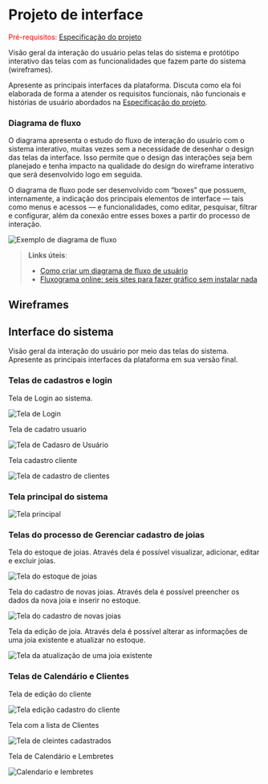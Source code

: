 
# Projeto de interface

<span style="color:red">Pré-requisitos: <a href="02-Especificacao.md"> Especificação do projeto</a></span>

Visão geral da interação do usuário pelas telas do sistema e protótipo interativo das telas com as funcionalidades que fazem parte do sistema (wireframes).

 Apresente as principais interfaces da plataforma. Discuta como ela foi elaborada de forma a atender os requisitos funcionais, não funcionais e histórias de usuário abordados na <a href="02-Especificacao.md"> Especificação do projeto</a></span>.
### Diagrama de fluxo

O diagrama apresenta o estudo do fluxo de interação do usuário com o sistema interativo, muitas vezes sem a necessidade de desenhar o design das telas da interface. Isso permite que o design das interações seja bem planejado e tenha impacto na qualidade do design do wireframe interativo que será desenvolvido logo em seguida.

O diagrama de fluxo pode ser desenvolvido com “boxes” que possuem, internamente, a indicação dos principais elementos de interface — tais como menus e acessos — e funcionalidades, como editar, pesquisar, filtrar e configurar, além da conexão entre esses boxes a partir do processo de interação.

![Exemplo de diagrama de fluxo](images/diagrama_fluxo.jpg)

> **Links úteis**:
> - [Como criar um diagrama de fluxo de usuário](https://www.lucidchart.com/blog/how-to-make-a-user-flow-diagram)
> - [Fluxograma online: seis sites para fazer gráfico sem instalar nada](https://www.techtudo.com.br/listas/2019/03/fluxograma-online-seis-sites-para-fazer-grafico-sem-instalar-nada.ghtml)

## Wireframes

## Interface do sistema

Visão geral da interação do usuário por meio das telas do sistema. Apresente as principais interfaces da plataforma em sua versão final.

### Telas de cadastros e login
Tela de Login ao sistema.

![Tela de Login](images/AurumLogin.jpg)

Tela de cadatro usuario

![Tela de Cadasro de Usuário](images/AurumCadastro.jpg)

Tela cadastro cliente

![Tela de cadastro de clientes](images/CadCliente.jpg)


### Tela principal do sistema

![Tela principal](images/homeAurum.jpg)



###  Telas do processo de Gerenciar cadastro de joias

Tela do estoque de joias. Através dela é possível visualizar, adicionar, editar e excluir joias.

![Tela do estoque de joias](images/tela-estoque-joias.png)

Tela do cadastro de novas joias. Através dela é possível preencher os dados da nova joia e inserir no estoque.

![Tela do cadastro de novas joias](images/tela-cadastro-joias.png)

Tela da edição de joia. Através dela é possível alterar as informações de uma joia existente e atualizar no estoque.

![Tela da atualização de uma joia existente](images/tela-atualizar-joia.png)


### Telas de Calendário e Clientes

Tela de edição do cliente

![Tela edição cadastro do cliente](images/editarCliente.jpg)

Tela com a lista de Clientes

![Tela de cleintes cadastrados](images/clientes.jpg)

Tela de Calendário e Lembretes

![Calendario e lembretes](images/calendario.jpg)
